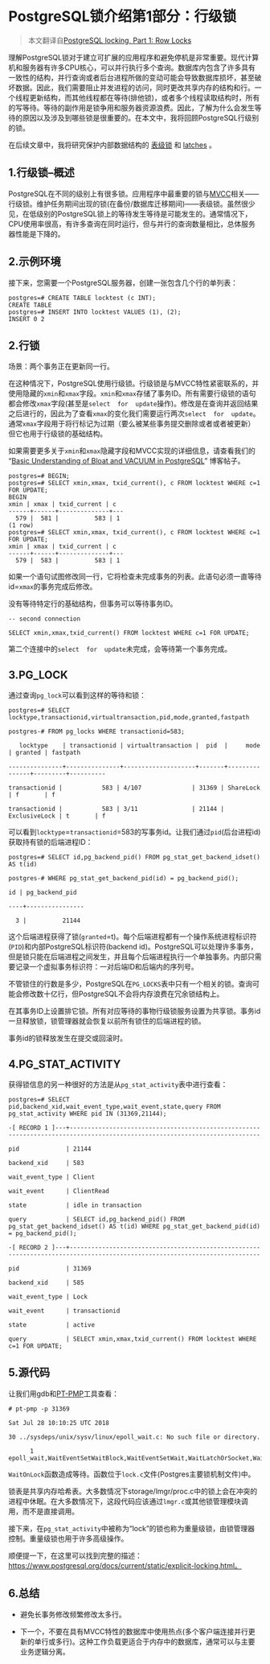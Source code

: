 # PostgreSQL锁介绍第1部分：行级锁

> 本文翻译自[PostgreSQL locking, Part 1: Row Locks](https://www.percona.com/blog/2018/10/16/postgresql-locking-part-1-row-locks/)

理解PostgreSQL锁对于建立可扩展的应用程序和避免停机是非常重要。现代计算机和服务器有许多CPU核心，可以并行执行多个查询。数据库内包含了许多具有一致性的结构，并行查询或者后台进程所做的变动可能会导致数据库损坏，甚至破坏数据。因此，我们需要阻止并发进程的访问，同时更改共享内存的结构和行。一个线程更新结构，而其他线程都在等待(排他锁)，或者多个线程读取结构时，所有的写等待。等待的副作用是锁争用和服务器资源浪费。因此，了解为什么会发生等待的原因以及涉及到哪些锁是很重要的。在本文中，我将回顾PostgreSQL行级别的锁。

在后续文章中，我将研究保护内部数据结构的 [表级锁](https://www.percona.com/blog/2018/10/24/postgresql-locking-part-2-heavyweight-locks/) 和 [latches](https://www.percona.com/blog/2018/10/30/postgresql-locking-part-3-lightweight-locks/) 。

## 1.行级锁–概述

PostgreSQL在不同的级别上有很多锁。应用程序中最重要的锁与[MVCC](https://en.wikipedia.org/wiki/Multiversion_concurrency_control)相关——行级锁。维护任务期间出现的锁(在备份/数据库迁移期间)——表级锁。虽然很少见，在低级别的PostgreSQL锁上的等待发生等待是可能发生的。通常情况下，CPU使用率很高，有许多查询在同时运行，但与并行的查询数量相比，总体服务器性能是下降的。

## **2.示例环境**

接下来，您需要一个PostgreSQL服务器，创建一张包含几个行的单列表：

```
postgres=# CREATE TABLE locktest (c INT);
CREATE TABLE
postgres=# INSERT INTO locktest VALUES (1), (2);
INSERT 0 2
```

## **2.行锁**

场景：两个事务正在更新同一行。

在这种情况下，PostgreSQL使用行级锁。行级锁是与MVCC特性紧密联系的，并使用隐藏的`xmin`和`xmax`字段。`xmin`和`xmax`存储了事务ID。所有需要行级锁的语句都会修改`xmax`字段(甚至是`select  for  update`操作)。修改是在查询并返回结果之后进行的，因此为了查看`xmax`的变化我们需要运行两次`select  for  update`。通常`xmax`字段用于将行标记为过期（要么被某些事务提交删除或者或者被更新）但它也用于行级锁的基础结构。

如果需要更多关于`xmin`和`xmax`隐藏字段和MVCC实现的详细信息，请查看我们的 “[Basic Understanding of Bloat and VACUUM in PostgreSQL](https://www.percona.com/blog/2018/08/06/basic-understanding-bloat-vacuum-postgresql-mvcc/)” 博客帖子。

```
postgres=# BEGIN;
postgres=# SELECT xmin,xmax, txid_current(), c FROM locktest WHERE c=1 FOR UPDATE;
BEGIN
xmin | xmax | txid_current | c 
------+------+--------------+---
  579 |  581 |          583 | 1
(1 row)
postgres=# SELECT xmin,xmax, txid_current(), c FROM locktest WHERE c=1 FOR UPDATE;
xmin | xmax | txid_current | c 
------+------+--------------+---
  579 |  583 |          583 | 1
```

如果一个语句试图修改同一行，它将检查未完成事务的列表。此语句必须一直等待id=`xmax`的事务完成后修改。

没有等待特定行的基础结构，但事务可以等待事务ID。

```
-- second connection

SELECT xmin,xmax,txid_current() FROM locktest WHERE c=1 FOR UPDATE;
```

第二个连接中的`select  for  update`未完成，会等待第一个事务完成。

## 3.PG_LOCK

通过查询`pg_lock`可以看到这样的等待和锁：

```
postgres=# SELECT locktype,transactionid,virtualtransaction,pid,mode,granted,fastpath

postgres-# FROM pg_locks WHERE transactionid=583;

   locktype    | transactionid | virtualtransaction |  pid  |     mode      | granted | fastpath 

---------------+---------------+--------------------+-------+---------------+---------+----------

transactionid |           583 | 4/107              | 31369 | ShareLock     | f       | f

transactionid |           583 | 3/11               | 21144 | ExclusiveLock | t       | f
```

可以看到`locktype`=`transactionid`=583的写事务id。让我们通过`pid`(后台进程id)获取持有锁的后端进程ID：

```
postgres=# SELECT id,pg_backend_pid() FROM pg_stat_get_backend_idset() AS t(id)

postgres-# WHERE pg_stat_get_backend_pid(id) = pg_backend_pid();

id | pg_backend_pid 

----+----------------

  3 |          21144
```

这个后端进程获得了锁(`granted`=t)。每个后端进程都有一个操作系统进程标识符(`PID`)和内部PostgreSQL标识符(backend id)。PostgreSQL可以处理许多事务，但是锁只能在后端进程之间发生，并且每个后端进程执行一个单独事务。内部只需要记录一个虚拟事务标识符：一对后端ID和后端内的序列号。

不管锁住的行数是多少，PostgreSQL在`PG_LOCKS`表中只有一个相关的锁。查询可能会修改数十亿行，但PostgreSQL不会将内存浪费在冗余锁结构上。

在其事务ID上设置排它锁。所有对应等待的事物行级锁服务设置为共享锁。事务id一旦释放锁，锁管理器就会恢复以前所有锁住的后端进程的锁。

事务id的锁释放发生在提交或回滚时。

## 4.PG_STAT_ACTIVITY

获得锁信息的另一种很好的方法是从`pg_stat_activity`表中进行查看：

```
postgres=# SELECT pid,backend_xid,wait_event_type,wait_event,state,query FROM pg_stat_activity WHERE pid IN (31369,21144);

-[ RECORD 1 ]---+---------------------------------------------------------------------------------------------------------------------------

pid             | 21144

backend_xid     | 583

wait_event_type | Client

wait_event      | ClientRead

state           | idle in transaction

query           | SELECT id,pg_backend_pid() FROM pg_stat_get_backend_idset() AS t(id) WHERE pg_stat_get_backend_pid(id) = pg_backend_pid();

-[ RECORD 2 ]---+---------------------------------------------------------------------------------------------------------------------------

pid             | 31369

backend_xid     | 585

wait_event_type | Lock

wait_event      | transactionid

state           | active

query           | SELECT xmin,xmax,txid_current() FROM locktest WHERE c=1 FOR UPDATE;
```

## 5.源代码

让我们用gdb和[PT-PMP](https://www.percona.com/doc/percona-toolkit/LATEST/pt-pmp.html)工具查看：

```
# pt-pmp -p 31369

Sat Jul 28 10:10:25 UTC 2018

30 ../sysdeps/unix/sysv/linux/epoll_wait.c: No such file or directory.

      1 epoll_wait,WaitEventSetWaitBlock,WaitEventSetWait,WaitLatchOrSocket,WaitLatch,ProcSleep,WaitOnLock,LockAcquireExtended,LockAcquire,XactLockTableWait,heap_lock_tuple,ExecLockRows,ExecProcNode,ExecutePlan,standard_ExecutorRun,PortalRunSelect,PortalRun,exec_simple_query,PostgresMain,BackendRun,BackendStartup,ServerLoop,PostmasterMain,main
```

`WaitOnLock`函数造成等待。函数位于`lock.c`文件(Postgres主要锁机制文件)中。

锁表是共享内存哈希表。大多数情况下storage/lmgr/proc.c中的锁上会在冲突的进程中休眠。在大多数情况下，这段代码应该通过`lmgr.c`或其他锁管理模块调用，而不是直接调用。

接下来，在`pg_stat_activity`中被称为“lock”的锁也称为重量级锁，由锁管理器控制。重量级锁也用于许多高级操作。

顺便提一下，在这里可以找到完整的描述：https://www.postgresql.org/docs/current/static/explicit-locking.html。

## 6.总结

- 避免长事务修改频繁修改太多行。

- 下一个，不要在具有MVCC特性的数据库中使用热点(多个客户端连接并行更新的单行或多行)。这种工作负载更适合于内存中的数据库，通常可以与主要业务逻辑分离。

